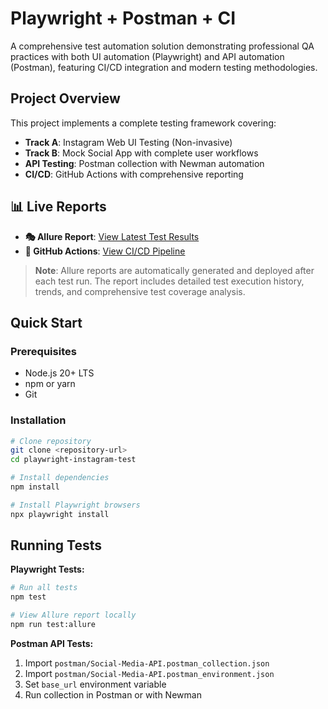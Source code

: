 # Playwright + Postman + CI

A comprehensive test automation solution demonstrating professional QA practices with both UI automation (Playwright) and API automation (Postman), featuring CI/CD integration and modern testing methodologies.

## Project Overview

This project implements a complete testing framework covering:

- **Track A**: Instagram Web UI Testing (Non-invasive)
- **Track B**: Mock Social App with complete user workflows
- **API Testing**: Postman collection with Newman automation
- **CI/CD**: GitHub Actions with comprehensive reporting

## 📊 Live Reports

- **🎭 Allure Report**: [View Latest Test Results](https://dmitriyprime.github.io/playwright-instagram-test/)
- **🔄 GitHub Actions**: [View CI/CD Pipeline](https://github.com/dmitriyprime/playwright-instagram-test/actions)

> **Note**: Allure reports are automatically generated and deployed after each test run. The report includes detailed test execution history, trends, and comprehensive test coverage analysis.

## Quick Start

### Prerequisites
- Node.js 20+ LTS
- npm or yarn
- Git

### Installation
```bash
# Clone repository
git clone <repository-url>
cd playwright-instagram-test

# Install dependencies
npm install

# Install Playwright browsers
npx playwright install
```

## Running Tests

**Playwright Tests:**
```bash
# Run all tests
npm test

# View Allure report locally
npm run test:allure
```

**Postman API Tests:**
1. Import `postman/Social-Media-API.postman_collection.json`
2. Import `postman/Social-Media-API.postman_environment.json`
3. Set `base_url` environment variable
4. Run collection in Postman or with Newman

